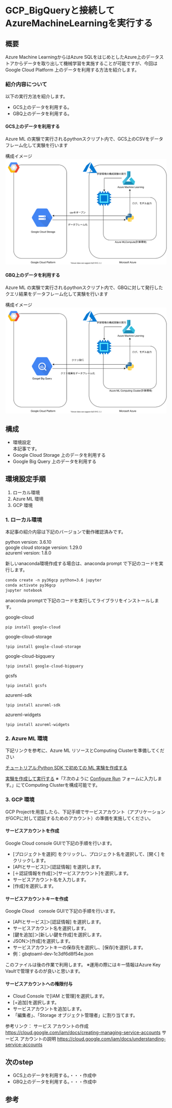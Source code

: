 # GCP_BigQueryと接続してAzureMachineLearningを実行する

## 概要

Azure Machine LearningからはAzure SQLをはじめとしたAzure上のデータストアからデータを取り出して機械学習を実施することが可能ですが、今回はGoogle Cloud Platform 上のデータを利用する方法を紹介します。

### 紹介内容について

以下の実行方法を紹介します。
 - GCS上のデータを利用する。
 - GBQ上のデータを利用する。 

#### GCS上のデータを利用する

Azure ML の実験で実行されるpythonスクリプト内で、GCS上のCSVをデータフレーム化して実験を行います

構成イメージ
![](.media/GCSAML.drawio.svg)

#### GBQ上のデータを利用する

Azure ML の実験で実行されるpythonスクリプト内で、GBQに対して発行したクエリ結果をデータフレーム化して実験を行います

構成イメージ
![](.media/GBQAML.drawio.svg)

## 構成

 - 環境設定<br>
 本記事です。
 - Google Cloud Storage 上のデータを利用する
 - Google Big Query 上のデータを利用する

## 環境設定手順

 1. ローカル環境
 2. Azure ML 環境
 3. GCP 環境

### 1. ローカル環境

本記事の紹介内容は下記のバージョンで動作確認済みです。

python version:  3.6.10<br>
google cloud storage version:  1.29.0<br>
azureml version: 1.8.0<br>

新しいanaconda環境作成する場合は、anaconda prompt で下記のコードを実行します。

```bash:anaconda prompt
conda create -n py36gcp python=3.6 jupyter
conda activate py36gcp
jupyter notebook
```

anaconda promptで下記のコードを実行してライブラリをインストールします。

google-cloud
```bash:anaconda prompt
pip install google-cloud    
``` 
google-cloud-storage
```bash:anaconda prompt
!pip install google-cloud-storage
``` 

google-cloud-bigquery
```bash:anaconda prompt
!pip install google-cloud-bigquery
``` 

gcsfs
``` bash:anaconda prompt
!pip install gcsfs
``` 

azureml-sdk<br>

```bash:anaconda prompt
!pip install azureml-sdk
```

azureml-widgets<br>

```bash:anaconda prompt
!pip install azureml-widgets
```

### 2. Azure ML 環境

下記リンクを参考に、Azure ML リソースとComputing Clusterを準備してください

[チュートリアル:Python SDK で初めての ML 実験を作成する](https://docs.microsoft.com/ja-jp/azure/machine-learning/tutorial-1st-experiment-sdk-setup)

[実験を作成して実行する](https://docs.microsoft.com/ja-jp/azure/machine-learning/tutorial-first-experiment-automated-ml#create-and-run-the-experiment)
※「7.次のように [Configure Run](構成の実行) フォームに入力します。」にてComputing Clusterを構成可能です。

### 3. GCP 環境

GCP Projectを用意したら、下記手順でサービスアカウント（アプリケーションがGCPに対して認証するためのアカウント）の準備を実施してください。

#### サービスアカウントを作成
Google Cloud console GUIで下記の手順を行います。
- [プロジェクトを選択] をクリックし、プロジェクト名を選択して、[開く] をクリックします。
- [APIとサービス]＞[認証情報] を選択します。
- [＋認証情報を作成]＞[サービスアカウント]を選択します。
- サービスアカウント名を入力します。
- [作成]を選択します。

#### サービスアカウントキーを作成
Google Cloud　console GUIで下記の手順を行います。
- [APIとサービス]＞[認証情報] を選択します。
- サービスアカウント名を選択します。
- [鍵を追加]＞[新しい鍵を作成]を選択します。
- JSON＞[作成]を選択します。
- サービスアカウントキーの保存先を選択し、[保存]を選択します。
- 例：gbqtoaml-dev-1c3df6d8f54e.json

このファイルは後の作業で利用します。
※運用の際にはキー情報はAzure Key Vaultで管理するのが良いと思います。


#### サービスアカウントへの権限付与
- Cloud Console で[IAM と管理]を選択します。
- [+追加]を選択します。
- サービスアカウントを追加します。
- 「編集者」、「Storage オブジェクト管理者」に割り当てます。

参考リンク： 
サービス アカウントの作成 https://cloud.google.com/iam/docs/creating-managing-service-accounts
サービス アカウントの説明 https://cloud.google.com/iam/docs/understanding-service-accounts

## 次のstep

 - GCS上のデータを利用する。・・・作成中
 - GBQ上のデータを利用する。・・・作成中



## 参考


